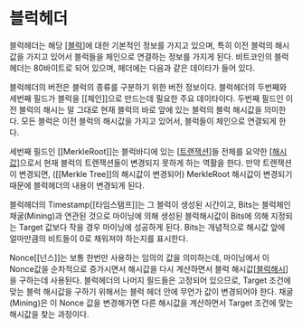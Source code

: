 # 블럭헤더

블럭헤더는 해당 [[블럭]]에 대한 기본적인 정보를 가지고 있으며, 특히 이전 블럭의 해시값을 가지고 있어서 블럭들을 체인으로 연결하는 정보를 가지게 된다. 비트코인의 블럭헤더는 80바이트로 되어 있으며, 헤더에는 다음과 같은 데이타가 들어 있다.

블럭헤더의 버전은 블럭의 종류를 구분하기 위한 버전 정보이다. 블럭헤더의 두번째와 세번째 필드가 블럭을 [[체인]]으로 만드는데 필요한 주요 데이타이다. 두번째 필드인 이전 블럭의 해시는 말 그대로 현재 블럭의 바로 앞에 있는 블럭의 블럭 해시값을 의미한다. 모든 블럭은 이전 블럭의 해시값을 가지고 있어서, 블럭들이 체인으로 연결되게 한다.

세번째 필드인 [[MerkleRoot]]는 블럭바디에 있는 [[트랜잭션]]들 전체를 요약한 [[해시값]]으로서 현재 블럭의 트랜잭션들이 변경되지 못하게 하는 역활을 한다. 만약 트랜잭션이 변경되면, ([[Merkle Tree]]의 해시값이 변경되어) MerkleRoot 해시값이 변경되기 때문에 블럭헤더의 내용이 변경되게 된다.

블럭헤더의 Timestamp[[타임스탬프]]는 그 블럭이 생성된 시간이고, Bits는 블럭체인 채굴(Mining)과 연관된 것으로 마이닝에 의해 생성된 블럭해시값이 Bits에 의해 지정되는 Target 값보다 작을 경우 마이닝에 성공하게 된다. Bits는 개념적으로 해시값 앞에 얼마만큼의 비트들이 0로 채워져야 하는지를 표시한다.

Nonce[[넌스]]는 보통 한번만 사용하는 임의의 값을 의미하는데, 마이닝에서 이 Nonce값을 순차적으로 증가시면서 해시값을 다시 계산하면서 블럭 해시값[[블럭해시]]을 구하는데 사용된다. 블럭헤더의 나머지 필드들은 고정되어 있으므로, Target 조건에 맞는 블럭 해시값을 구하기 위해서는 블럭 헤더 안에 무언가 값이 변경되어야 한다. 채굴(Mining)은 이 Nonce 값을 변경해가면 다른 해시값을 계산하면서 Target 조건에 맞는 해시값을 찾는 과정이다.

[//begin]: # "Autogenerated link references for markdown compatibility"
[블럭]: 블럭 "블럭"
[트랜잭션]: 트랜잭션 "트랜잭션"
[해시값]: 해시값 "해시값"
[블럭해시]: 블럭해시 "블럭해시"
[//end]: # "Autogenerated link references"